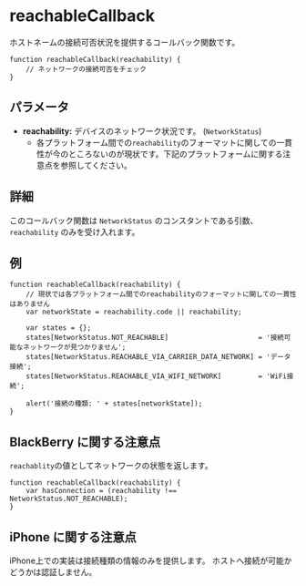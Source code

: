 reachableCallback
=================

ホストネームの接続可否状況を提供するコールバック関数です。

    function reachableCallback(reachability) {
        // ネットワークの接続可否をチェック
    }

パラメータ
----------

- __reachability:__ デバイスのネットワーク状況です。 (`NetworkStatus`)
    - 各プラットフォーム間での`reachability`のフォーマットに関しての一貫性が今のところないのが現状です。下記のプラットフォームに関する注意点を参照してください。

詳細
-----------
このコールバック関数は `NetworkStatus` のコンスタントである引数、 `reachability` のみを受け入れます。


例
-------

    function reachableCallback(reachability) {
        // 現状では各プラットフォーム間でのreachabilityのフォーマットに関しての一貫性はありません
        var networkState = reachability.code || reachability;
    
        var states = {};
        states[NetworkStatus.NOT_REACHABLE]                      = '接続可能なネットワークが見つかりません';
        states[NetworkStatus.REACHABLE_VIA_CARRIER_DATA_NETWORK] = 'データ接続';
        states[NetworkStatus.REACHABLE_VIA_WIFI_NETWORK]         = 'WiFi接続';

        alert('接続の種類: ' + states[networkState]);
    }

BlackBerry に関する注意点
-----------------

`reachablity`の値としてネットワークの状態を返します。

    function reachableCallback(reachability) {
        var hasConnection = (reachability !== NetworkStatus.NOT_REACHABLE);
    }

iPhone に関する注意点
-------------

iPhone上での実装は接続種類の情報のみを提供します。 ホストへ接続が可能かどうかは認証しません。